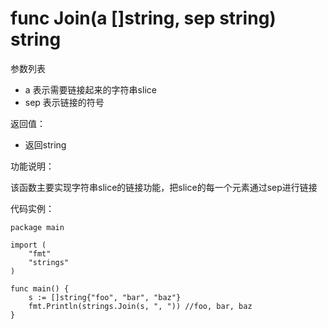 # func Join(a []string, sep string) string

参数列表

- a 表示需要链接起来的字符串slice
- sep 表示链接的符号

返回值：

- 返回string

功能说明：

该函数主要实现字符串slice的链接功能，把slice的每一个元素通过sep进行链接

代码实例：

	package main
	
	import (
		"fmt"
		"strings"
	)
	
	func main() {
		s := []string{"foo", "bar", "baz"}
		fmt.Println(strings.Join(s, ", ")) //foo, bar, baz
	}